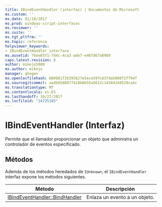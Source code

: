 ```yaml
---
title: IBindEventHandler (interfaz) | Documentos de Microsoft
ms.custom: ''
ms.date: 01/18/2017
ms.prod: windows-script-interfaces
ms.reviewer: ''
ms.suite: ''
ms.tgt_pltfrm: ''
ms.topic: reference
helpviewer_keywords:
- IBindEventHandler interface
ms.assetid: 76ee65f1-7d4c-4ca3-ade7-e467d67a0989
caps.latest.revision: 8
author: mikejo5000
ms.author: mikejo
manager: ghogen
ms.openlocfilehash: 600981f2b395627e5ece597c637da500072ff94f
ms.sourcegitcommit: aadb9588877418b8b55a5612c1d3842d4520ca4c
ms.translationtype: MT
ms.contentlocale: es-ES
ms.lasthandoff: 10/27/2017
ms.locfileid: "24725105"
---
```

# <a name="ibindeventhandler-interface"></a>IBindEventHandler (Interfaz)
Permite que el llamador proporcionar un objeto que administra un controlador de eventos especificado.  
  
## <a name="methods"></a>Métodos  
 Además de los métodos heredados de `IUnknown`, el `IBindEventHandler` interfaz expone los métodos siguientes.  
  
|Método|Descripción|  
|------------|-----------------|  
|[IBindEventHandler::BindHandler](../../winscript/reference/ibindeventhandler-bindhandler.md)|Enlaza un evento a un objeto.|